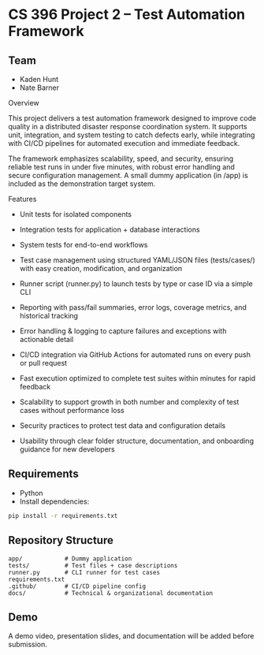 # CS 396 Project 2 – Test Automation Framework

## Team
- Kaden Hunt  
- Nate Barner

Overview

This project delivers a test automation framework designed to improve code quality in a distributed disaster response coordination system.
It supports unit, integration, and system testing to catch defects early, while integrating with CI/CD pipelines for automated execution and immediate feedback.

The framework emphasizes scalability, speed, and security, ensuring reliable test runs in under five minutes, with robust error handling and secure configuration management.
A small dummy application (in /app) is included as the demonstration target system.

Features

- Unit tests for isolated components

- Integration tests for application + database interactions

- System tests for end-to-end workflows

- Test case management using structured YAML/JSON files (tests/cases/) with easy creation, modification, and organization

- Runner script (runner.py) to launch tests by type or case ID via a simple CLI

- Reporting with pass/fail summaries, error logs, coverage metrics, and historical tracking

- Error handling & logging to capture failures and exceptions with actionable detail

- CI/CD integration via GitHub Actions for automated runs on every push or pull request

- Fast execution optimized to complete test suites within minutes for rapid feedback

- Scalability to support growth in both number and complexity of test cases without performance loss

- Security practices to protect test data and configuration details

- Usability through clear folder structure, documentation, and onboarding guidance for new developers

## Requirements
- Python 
- Install dependencies:

```bash
pip install -r requirements.txt
````

## Repository Structure

```
app/            # Dummy application
tests/          # Test files + case descriptions
runner.py       # CLI runner for test cases
requirements.txt
.github/        # CI/CD pipeline config
docs/           # Technical & organizational documentation
```

## Demo

A demo video, presentation slides, and documentation will be added before submission.
